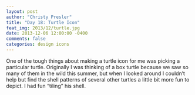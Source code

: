 ```yaml
---
layout: post
author: "Christy Presler"
title: "Day 18: Turtle Icon"
feat_img: 2013/12/turtle.jpg
date: 2013-12-06 12:00:00 -0400
comments: false
categories: design icons
---
```

One of the tough things about making a turtle icon for me was picking a particular turtle. Originally I was thinking of a box turtle because we saw so many of them in the wild this summer, but when I looked around I couldn’t help but find the shell patterns of several other turtles a little bit more fun to depict. I had fun “tiling” his shell.

<div class="row">
    <div class="col-sm-6 col-sm-offset-3">
        <img src="{{ site.blog_img_url | prepend: site.url }}{{page.feat_img}}" alt="" />
    </div>
</div>